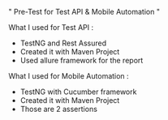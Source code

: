 " Pre-Test for Test API & Mobile Automation " 


What I used for Test API :
- TestNG and Rest Assured
- Created it with Maven Project
- Used allure framework for the report


What I used for Mobile Automation :
- TestNG with Cucumber framework
- Created it with Maven Project
- Those are 2 assertions
